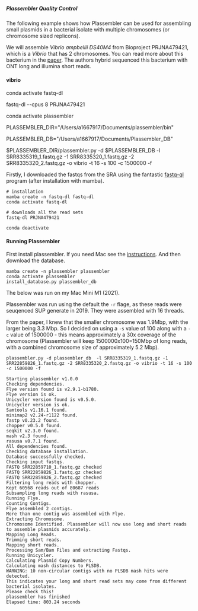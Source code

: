 ##### Plassembler Quality Control

The following example shows how Plassembler can be used for assembling small plasmids in a bacterial isolate with multiple chromosomes (or chromosome sized replicons).

We will assemble _Vibrio ampbellii DS40M4_ from Bioproject PRJNA479421, which is a _Vibrio_ that has 2 chromosomes. You can read more about this bacterium in the [paper](https://www.ncbi.nlm.nih.gov/pmc/articles/PMC6346181/). The authors hybrid sequenced this bacterium with ONT long and illumina short reads. 


#### vibrio

conda activate fastq-dl

fastq-dl --cpus 8  PRJNA479421  

conda activate plassembler

PLASSEMBLER_DIR="/Users/a1667917/Documents/plassembler/bin"

PLASSEMBLER_DB="/Users/a1667917/Documents/Plassembler_DB"

$PLASSEMBLER_DIR/plassembler.py -d $PLASSEMBLER_DB -l  SRR8335319_1.fastq.gz -1 SRR8335320_1.fastq.gz -2 SRR8335320_2.fastq.gz -o vibrio -t 16 -s 100 -c 1500000 -f

Firstly, I downloaded the fastqs from the SRA using the fantastic [fastq-ql](https://github.com/rpetit3/fastq-dl) program (after installation with mamba).

```
# installation
mamba create -n fastq-dl fastq-dl
conda activate fastq-dl

# downloads all the read sets
fastq-dl PRJNA479421	

conda deactivate
```

#### Running Plassembler 

First install plassembler. If you need Mac see the [instructions](https://github.com/gbouras13/plassembler#installation).
And then download the database.

```
mamba create -n plassembler plassembler 
conda activate plassembler
install_database.py plassembler_db
```
The below was run on my Mac Mini M1 (2021).

Plassembler was run using the default the `-r` flage, as these reads were seuqenced SUP generate in 2019. They were assembled with 16 threads.

From the paper, I knew that the smaller chromosome was 1.9Mbp, with the larger being 3.3 Mbp. So I decided on using a `-s` value of 100 along with a `-c` value of 1500000 - this means approximately a 30x coverage of the chromosome (Plassembler will keep 1500000x100=150Mbp of long reads, with a combined chromosome size of approximately 5.2 Mbp). 



```
plassembler.py -d plassembler_db  -l SRR8335319_1.fastq.gz -1  SRR22859826_1.fastq.gz -2 SRR8335320_2.fastq.gz -o vibrio -t 16 -s 100 -c 1500000 -f

```

```
Starting plassembler v1.0.0
Checking dependencies.
Flye version found is v2.9.1-b1780.
Flye version is ok.
Unicycler version found is v0.5.0.
Unicycler version is ok.
Samtools v1.16.1 found.
minimap2 v2.24-r1122 found.
fastp v0.23.2 found.
chopper v0.5.0 found.
seqkit v2.3.0 found.
mash v2.3 found.
rasusa v0.7.1 found.
All dependencies found.
Checking database installation.
Database successfully checked.
Checking input fastqs.
FASTQ SRR22859710_1.fastq.gz checked
FASTQ SRR22859826_1.fastq.gz checked
FASTQ SRR22859826_2.fastq.gz checked
Filtering long reads with chopper.
Kept 60568 reads out of 80687 reads
Subsampling long reads with rasusa.
Running Flye.
Counting Contigs.
Flye assembled 2 contigs.
More than one contig was assembled with Flye.
Extracting Chromosome.
Chromosome Identified. Plassembler will now use long and short reads to assemble plasmids accurately.
Mapping Long Reads.
Trimming short reads.
Mapping short reads.
Processing Sam/Bam Files and extracting Fastqs.
Running Unicycler.
Calculating Plasmid Copy Numbers.
Calculating mash distances to PLSDB.
WARNING: 10 non-circular contigs with no PLSDB mash hits were detected. 
This indicates your long and short read sets may come from different bacterial isolates. 
Please check this!
plassembler has finished
Elapsed time: 803.24 seconds

```

